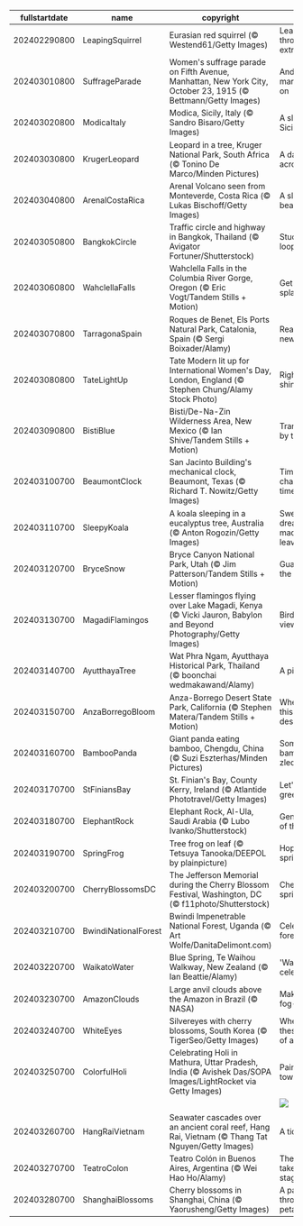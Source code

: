 |fullstartdate|name|copyright|title|image|
|--|--|--|--|--|
202402290800|LeapingSquirrel|Eurasian red squirrel (© Westend61/Getty Images)|Leaping through an extra day|![](/en-US/2024/03/202402290800LeapingSquirrel.jpg)|
202403010800|SuffrageParade|Women's suffrage parade on Fifth Avenue, Manhattan, New York City, October 23, 1915 (© Bettmann/Getty Images)|And the march goes on|![](/en-US/2024/03/202403010800SuffrageParade.jpg)|
202403020800|ModicaItaly|Modica, Sicily, Italy (© Sandro Bisaro/Getty Images)|A slice of Sicily|![](/en-US/2024/03/202403020800ModicaItaly.jpg)|
202403030800|KrugerLeopard|Leopard in a tree, Kruger National Park, South Africa (© Tonino De Marco/Minden Pictures)|A dappled acrobat|![](/en-US/2024/03/202403030800KrugerLeopard.jpg)|
202403040800|ArenalCostaRica|Arenal Volcano seen from Monteverde, Costa Rica (© Lukas Bischoff/Getty Images)|A sleeping beauty|![](/en-US/2024/03/202403040800ArenalCostaRica.jpg)|
202403050800|BangkokCircle|Traffic circle and highway in Bangkok, Thailand (© Avigator Fortuner/Shutterstock)|Stuck in a loop?|![](/en-US/2024/03/202403050800BangkokCircle.jpg)|
202403060800|WahclellaFalls|Wahclella Falls in the Columbia River Gorge, Oregon (© Eric Vogt/Tandem Stills + Motion)|Get your splash on|![](/en-US/2024/03/202403060800WahclellaFalls.jpg)|
202403070800|TarragonaSpain|Roques de Benet, Els Ports Natural Park, Catalonia, Spain (© Sergi Boixader/Alamy)|Reaching new heights|![](/en-US/2024/03/202403070800TarragonaSpain.jpg)|
202403080800|TateLightUp|Tate Modern lit up for International Women's Day, London, England (© Stephen Chung/Alamy Stock Photo)|Right to shine|![](/en-US/2024/03/202403080800TateLightUp.jpg)|
202403090800|BistiBlue|Bisti/De-Na-Zin Wilderness Area, New Mexico (© Ian Shive/Tandem Stills + Motion)|Transformed by time|![](/en-US/2024/03/202403090800BistiBlue.jpg)|
202403100700|BeaumontClock|San Jacinto Building's mechanical clock, Beaumont, Texas (© Richard T. Nowitz/Getty Images)|Time to change the time|![](/en-US/2024/03/202403100700BeaumontClock.jpg)|
202403110700|SleepyKoala|A koala sleeping in a eucalyptus tree, Australia (© Anton Rogozin/Getty Images)|Sweet dreams are made of leaves|![](/en-US/2024/03/202403110700SleepyKoala.jpg)|
202403120700|BryceSnow|Bryce Canyon National Park, Utah (© Jim Patterson/Tandem Stills + Motion)|Guardians of the canyon|![](/en-US/2024/03/202403120700BryceSnow.jpg)|
202403130700|MagadiFlamingos|Lesser flamingos flying over Lake Magadi, Kenya (© Vicki Jauron, Babylon and Beyond Photography/Getty Images)|Bird's-eye view|![](/en-US/2024/03/202403130700MagadiFlamingos.jpg)|
202403140700|AyutthayaTree|Wat Phra Ngam, Ayutthaya Historical Park, Thailand (© boonchai wedmakawand/Alamy)|A piece of pi|![](/en-US/2024/03/202403140700AyutthayaTree.jpg)|
202403150700|AnzaBorregoBloom|Anza-Borrego Desert State Park, California (© Stephen Matera/Tandem Stills + Motion)|Where is this colorful desert?|![](/en-US/2024/03/202403150700AnzaBorregoBloom.jpg)|
202403160700|BambooPanda|Giant panda eating bamboo, Chengdu, China (© Suzi Eszterhas/Minden Pictures)|Somewhat bamboo-zled|![](/en-US/2024/03/202403160700BambooPanda.jpg)|
202403170700|StFiniansBay|St. Finian's Bay, County Kerry, Ireland (© Atlantide Phototravel/Getty Images)|Let's wear green today!|![](/en-US/2024/03/202403170700StFiniansBay.jpg)|
202403180700|ElephantRock|Elephant Rock, Al-Ula, Saudi Arabia (© Lubo Ivanko/Shutterstock)|Gentle giant of the dunes|![](/en-US/2024/03/202403180700ElephantRock.jpg)|
202403190700|SpringFrog|Tree frog on leaf (© Tetsuya Tanooka/DEEPOL by plainpicture)|Hop into spring!|![](/en-US/2024/03/202403190700SpringFrog.jpg)|
202403200700|CherryBlossomsDC|The Jefferson Memorial during the Cherry Blossom Festival, Washington, DC (© f11photo/Shutterstock)|Cherry trees spring to life|![](/en-US/2024/03/202403200700CherryBlossomsDC.jpg)|
202403210700|BwindiNationalForest|Bwindi Impenetrable National Forest, Uganda (© Art Wolfe/DanitaDelimont.com)|Celebrating forests|![](/en-US/2024/03/202403210700BwindiNationalForest.jpg)|
202403220700|WaikatoWater|Blue Spring, Te Waihou Walkway, New Zealand (© Ian Beattie/Alamy)|'Water' we celebrating?|![](/en-US/2024/03/202403220700WaikatoWater.jpg)|
202403230700|AmazonClouds|Large anvil clouds above the Amazon in Brazil (© NASA)|Making a fog-cast|![](/en-US/2024/03/202403230700AmazonClouds.jpg)|
202403240700|WhiteEyes|Silvereyes with cherry blossoms, South Korea (© TigerSeo/Getty Images)|Where are these birds of a feather?|![](/en-US/2024/03/202403240700WhiteEyes.jpg)|
202403250700|ColorfulHoli|Celebrating Holi in Mathura, Uttar Pradesh, India (© Avishek Das/SOPA Images/LightRocket via Getty Images)|Painting the town|![](/en-US/2024/03/202403250700ColorfulHoli.jpg)|
||||![](/en-US/2024/03/.jpg)|
202403260700|HangRaiVietnam|Seawater cascades over an ancient coral reef, Hang Rai, Vietnam (© Thang Tat Nguyen/Getty Images)|A tidal tango|![](/en-US/2024/03/202403260700HangRaiVietnam.jpg)|
202403270700|TeatroColon|Teatro Colón in Buenos Aires, Argentina (© Wei Hao Ho/Alamy)|Theater takes center stage|![](/en-US/2024/03/202403270700TeatroColon.jpg)|
202403280700|ShanghaiBlossoms|Cherry blossoms in Shanghai, China (© Yaorusheng/Getty Images)|A path through the petals|![](/en-US/2024/03/202403280700ShanghaiBlossoms.jpg)|
